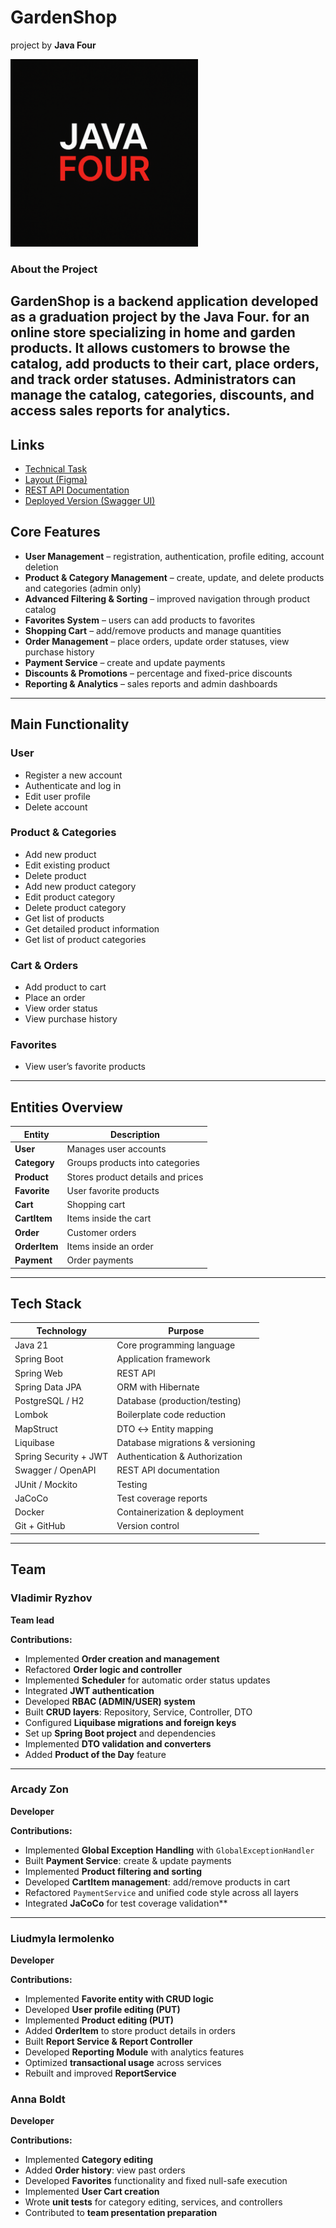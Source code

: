# GardenShop
project by **Java Four**
<p align="left">
  <img src="java.png" alt="Java Four Team" width="300 "/>
</p>

### About the Project

**GardenShop** is a backend application developed as a graduation project by the **Java Four**. for an online store specializing
in home and garden products.
It allows customers to browse the catalog, add products to their cart, place orders, and track order statuses.
Administrators can manage the catalog, categories, discounts, and access sales reports for analytics.
---

## Links

- [Technical Task](https://docs.google.com/document/d/1Xn41eFhdYAJVYzRucsNwpbLJ5lNxdvpfx__SZf5DwXA/edit?tab=t.0#heading=h.e2bcw3kuo1da)
- [Layout (Figma)](https://www.figma.com/design/SDNWLzCWkh9ZXdCpWEaByv/project-frontend?node-id=5251-7386&p=f&t=GAPyXsk75XCC4sjs-0)
- [REST API Documentation](https://confirmed-baron-2e5.notion.site/REST-API-f186cf63a46c4020b2237f73093922ab)
- [Deployed Version (Swagger UI)](http://150.241.114.225:8082/swagger-ui/index.html#/)

## Core Features
- **User Management** – registration, authentication, profile editing, account deletion
- **Product & Category Management** – create, update, and delete products and categories (admin only)
- **Advanced Filtering & Sorting** – improved navigation through product catalog
- **Favorites System** – users can add products to favorites
- **Shopping Cart** – add/remove products and manage quantities
- **Order Management** – place orders, update order statuses, view purchase history
- **Payment Service** – create and update payments
- **Discounts & Promotions** – percentage and fixed-price discounts
- **Reporting & Analytics** – sales reports and admin dashboards

---

## Main Functionality

### User
- Register a new account
- Authenticate and log in
- Edit user profile
- Delete account

### Product & Categories
- Add new product
- Edit existing product
- Delete product
- Add new product category
- Edit product category
- Delete product category
- Get list of products
- Get detailed product information
- Get list of product categories

### Cart & Orders
- Add product to cart
- Place an order
- View order status
- View purchase history

### Favorites
- View user’s favorite products

---

## Entities Overview

| Entity     | Description                        |
|------------|------------------------------------|
| **User**   | Manages user accounts              |
| **Category** | Groups products into categories  |
| **Product**  | Stores product details and prices |
| **Favorite** | User favorite products           |
| **Cart**     | Shopping cart                    |
| **CartItem** | Items inside the cart            |
| **Order**    | Customer orders                  |
| **OrderItem**| Items inside an order            |
| **Payment**  | Order payments                   |

---


## Tech Stack

| Technology         | Purpose                               |
|---------------------|---------------------------------------|
| Java 21            | Core programming language             |
| Spring Boot        | Application framework                 |
| Spring Web         | REST API                              |
| Spring Data JPA    | ORM with Hibernate                    |
| PostgreSQL / H2    | Database (production/testing)          |
| Lombok             | Boilerplate code reduction            |
| MapStruct          | DTO ↔ Entity mapping                  |
| Liquibase          | Database migrations & versioning      |
| Spring Security + JWT | Authentication & Authorization     |
| Swagger / OpenAPI  | REST API documentation                |
| JUnit / Mockito    | Testing                               |
| JaCoCo             | Test coverage reports                 |
| Docker             | Containerization & deployment         |
| Git + GitHub       | Version control                       |

---

## Team

### Vladimir Ryzhov
**Team lead**

**Contributions:**
- Implemented **Order creation and management**
- Refactored **Order logic and controller**
- Implemented **Scheduler** for automatic order status updates
- Integrated **JWT authentication**
- Developed **RBAC (ADMIN/USER) system**
- Built **CRUD layers**: Repository, Service, Controller, DTO
- Configured **Liquibase migrations and foreign keys**
- Set up **Spring Boot project** and dependencies
- Implemented **DTO validation and converters**
- Added **Product of the Day** feature

---

### Arcady Zon
**Developer**

**Contributions:**
- Implemented **Global Exception Handling** with `GlobalExceptionHandler`
- Built **Payment Service**: create & update payments
- Implemented **Product filtering and sorting**
- Developed **CartItem management**: add/remove products in cart
- Refactored `PaymentService` and unified code style across all layers
- Integrated **JaCoCo** for test coverage validation**

---

### Liudmyla Iermolenko
**Developer**

**Contributions:**
- Implemented **Favorite entity with CRUD logic**
- Developed **User profile editing (PUT)**
- Implemented **Product editing (PUT)**
- Added **OrderItem** to store product details in orders
- Built **Report Service & Report Controller**
- Developed **Reporting Module** with analytics features
- Optimized **transactional usage** across services
- Rebuilt and improved **ReportService**

### Anna Boldt
**Developer**

**Contributions:**
- Implemented **Category editing**
- Added **Order history**: view past orders
- Developed **Favorites** functionality and fixed null-safe execution
- Implemented **User Cart creation**
- Wrote **unit tests** for category editing, services, and controllers
- Contributed to **team presentation preparation**

